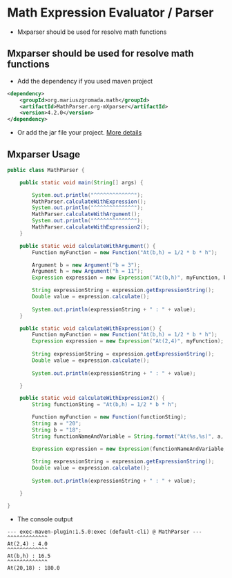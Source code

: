 # Math Expression Evaluator / Parser 

- Mxparser should be used for resolve math functions

## Mxparser should be used for resolve math functions

- Add the dependency if you used maven project
  
```xml
<dependency>
    <groupId>org.mariuszgromada.math</groupId>
    <artifactId>MathParser.org-mXparser</artifactId>
    <version>4.2.0</version>
</dependency>
```

- Or add the jar file your project.
<a href="https://mathparser.org/mxparser-hello-world/mxparser-hello-world-java/" target="_blank">More details</a>

## Mxparser Usage 

```java
public class MathParser {

    public static void main(String[] args) {

        System.out.println("^^^^^^^^^^^^^");
        MathParser.calculateWithExpression();
        System.out.println("^^^^^^^^^^^^^");
        MathParser.calculateWithArgument();
        System.out.println("^^^^^^^^^^^^^");
        MathParser.calculateWithExpression2();
    }

    public static void calculateWithArgument() {
        Function myFunction = new Function("At(b,h) = 1/2 * b * h");

        Argument b = new Argument("b = 3");
        Argument h = new Argument("h = 11");
        Expression expression = new Expression("At(b,h)", myFunction, b, h);

        String expressionString = expression.getExpressionString();
        Double value = expression.calculate();
        
        System.out.println(expressionString + " : " + value);
    }

    public static void calculateWithExpression() {
        Function myFunction = new Function("At(b,h) = 1/2 * b * h");
        Expression expression = new Expression("At(2,4)", myFunction);
        
        String expressionString = expression.getExpressionString();
        Double value = expression.calculate();
        
        System.out.println(expressionString + " : " + value);

    }

    public static void calculateWithExpression2() {
        String functionSting = "At(b,h) = 1/2 * b * h";

        Function myFunction = new Function(functionSting);
        String a = "20";
        String b = "18";
        String functionNameAndVariable = String.format("At(%s,%s)", a, b);

        Expression expression = new Expression(functionNameAndVariable, myFunction);
  
        String expressionString = expression.getExpressionString();
        Double value = expression.calculate();
        
        System.out.println(expressionString + " : " + value);

    }

}
```

* The console output

```
--- exec-maven-plugin:1.5.0:exec (default-cli) @ MathParser ---
^^^^^^^^^^^^^
At(2,4) : 4.0
^^^^^^^^^^^^^
At(b,h) : 16.5
^^^^^^^^^^^^^
At(20,18) : 180.0
```